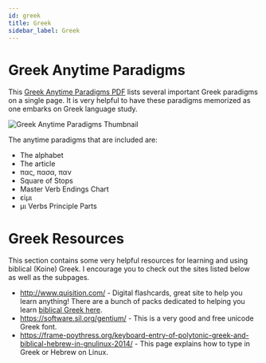 ```yaml
---
id: greek
title: Greek
sidebar_label: Greek
---
```


# Greek Anytime Paradigms

This [Greek Anytime Paradigms PDF](/pdf/Greek-Anytime-Paradigms.pdf) lists several important Greek paradigms on a single page. It is very helpful to have these paradigms memorized as one embarks on Greek language study.

![Greek Anytime Paradigms Thumbnail](/img/greek-anytime-paradigms.png)

The anytime paradigms that are included are:

- The alphabet
- The article
- πας, πασα, παν
- Square of Stops
- Master Verb Endings Chart
- εἰμι
- μι Verbs Principle Parts

# Greek Resources

This section contains some very helpful resources for learning and using biblical (Koine) Greek. I encourage you to check out the sites listed below as well as the subpages.

- http://www.quisition.com/ - Digital flashcards, great site to help you learn anything! There are a bunch of packs dedicated to helping you learn [biblical Greek here](https://quisition.com/library/?search=greek&sort=).
- https://software.sil.org/gentium/ - This is a very good and free unicode Greek font.
- https://frame-poythress.org/keyboard-entry-of-polytonic-greek-and-biblical-hebrew-in-gnulinux-2014/ - This page explains how to type in Greek or Hebrew on Linux.